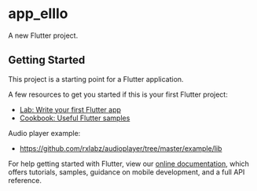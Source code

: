# app_elllo

A new Flutter project.

## Getting Started

This project is a starting point for a Flutter application.

A few resources to get you started if this is your first Flutter project:

- [Lab: Write your first Flutter app](https://flutter.dev/docs/get-started/codelab)
- [Cookbook: Useful Flutter samples](https://flutter.dev/docs/cookbook)

Audio player example:
- https://github.com/rxlabz/audioplayer/tree/master/example/lib

For help getting started with Flutter, view our
[online documentation](https://flutter.dev/docs), which offers tutorials,
samples, guidance on mobile development, and a full API reference.

